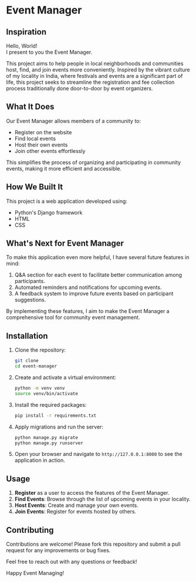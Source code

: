 # Event Manager

## Inspiration

Hello, World!  
I present to you the Event Manager.

This project aims to help people in local neighborhoods and communities host, find, and join events more conveniently. Inspired by the vibrant culture of my locality in India, where festivals and events are a significant part of life, this project seeks to streamline the registration and fee collection process traditionally done door-to-door by event organizers.

## What It Does

Our Event Manager allows members of a community to:
- Register on the website
- Find local events
- Host their own events
- Join other events effortlessly

This simplifies the process of organizing and participating in community events, making it more efficient and accessible.

## How We Built It

This project is a web application developed using:
- Python's Django framework
- HTML
- CSS


## What's Next for Event Manager

To make this application even more helpful, I have several future features in mind:
1. Q&A section for each event to facilitate better communication among participants.
2. Automated reminders and notifications for upcoming events.
3. A feedback system to improve future events based on participant suggestions.


By implementing these features, I aim to make the Event Manager a comprehensive tool for community event management.



## Installation

1. Clone the repository:
    ```sh
    git clone 
    cd event-manager
    ```

2. Create and activate a virtual environment:
    ```sh
    python -m venv venv
    source venv/bin/activate
    ```

3. Install the required packages:
    ```sh
    pip install -r requirements.txt
    ```

4. Apply migrations and run the server:
    ```sh
    python manage.py migrate
    python manage.py runserver
    ```

5. Open your browser and navigate to `http://127.0.0.1:8000` to see the application in action.


## Usage

1. **Register** as a user to access the features of the Event Manager.
2. **Find Events**: Browse through the list of upcoming events in your locality.
3. **Host Events**: Create and manage your own events.
4. **Join Events**: Register for events hosted by others.


## Contributing

Contributions are welcome! Please fork this repository and submit a pull request for any improvements or bug fixes.



Feel free to reach out with any questions or feedback!

Happy Event Managing!

